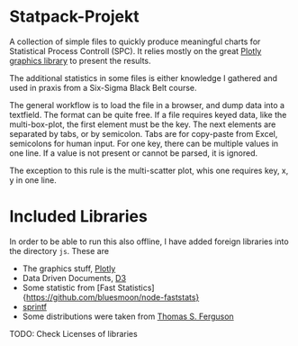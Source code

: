 # Statpack-Projekt 

A collection of simple files to quickly produce meaningful charts for
Statistical Process Controll (SPC). It relies mostly on the great
[Plotly graphics library](https://plotly.com/javascript/) to present the results.

The additional statistics in some files is either knowledge I gathered
and used in praxis from a Six-Sigma Black Belt course.

The general workflow is to load the file in a browser, and dump data
into a textfield. The format can be quite free. If a file requires
keyed data, like the multi-box-plot, the first element must be the
key. The next elements are separated by tabs, or by semicolon. Tabs
are for copy-paste from Excel, semicolons for human input. For one
key, there can be multiple values in one line. If a value is not
present or cannot be parsed, it is ignored.

The exception to this rule is the multi-scatter plot, whis one
requires key, x, y in one line.

# Included Libraries

In order to be able to run this also offline, I have added foreign
libraries into the directory `js`. These are

  * The graphics stuff, [Plotly](https://github.com/plotly/plotly.js/)
  * Data Driven Documents, [D3](https://github.com/d3/d3)
  * Some statistic from [Fast Statistics]{https://github.com/bluesmoon/node-faststats}
  * [sprintf](https://github.com/alexei/sprintf.js)
  * Some distributions were taken from [Thomas S. Ferguson ](https://www.math.ucla.edu/~tom/distributions/CONTENTS.html)
  
TODO: Check Licenses of libraries
